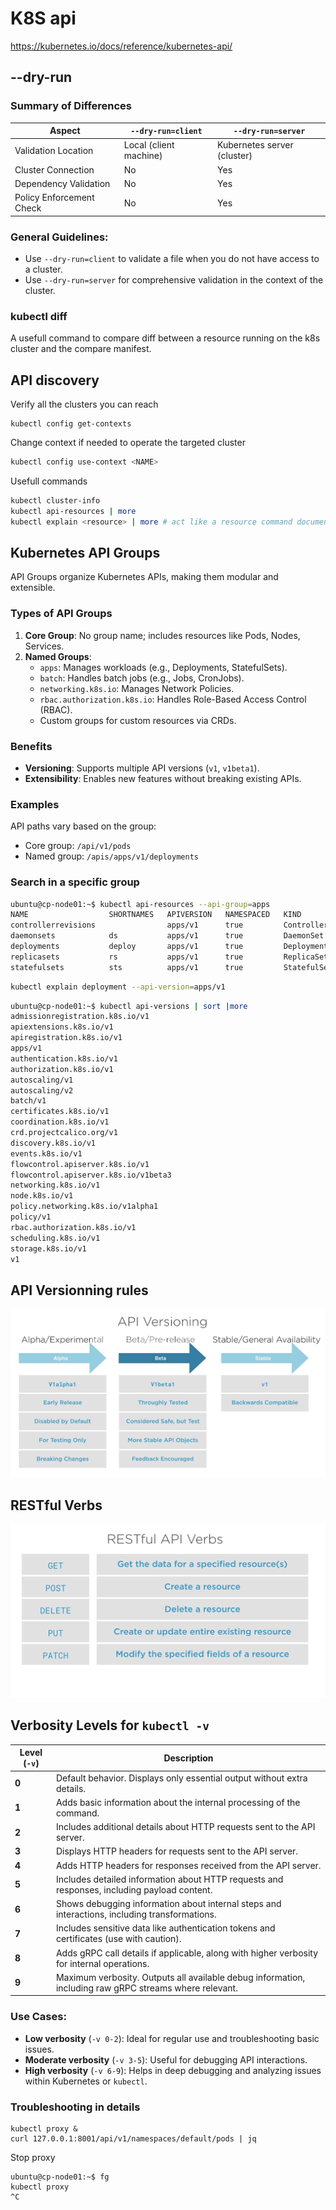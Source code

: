 # K8S api
https://kubernetes.io/docs/reference/kubernetes-api/

## --dry-run 
### Summary of Differences

| Aspect                   | `--dry-run=client`             | `--dry-run=server`               |
|--------------------------|--------------------------------|----------------------------------|
| Validation Location      | Local (client machine)        | Kubernetes server (cluster)     |
| Cluster Connection       | No                           | Yes                             |
| Dependency Validation    | No                           | Yes                             |
| Policy Enforcement Check | No                           | Yes                             |

### General Guidelines:
- Use `--dry-run=client` to validate a file when you do not have access to a cluster.
- Use `--dry-run=server` for comprehensive validation in the context of the cluster.

### kubectl diff
A usefull command to compare diff between a resource running on the k8s cluster and the compare manifest.

## API discovery
Verify all the clusters you can reach
```
kubectl config get-contexts
```
Change context if needed to operate the targeted cluster
```bash
kubectl config use-context <NAME>
```
Usefull commands
```bash
kubectl cluster-info 
kubectl api-resources | more
kubectl explain <resource> | more # act like a resource command documentation
```
## Kubernetes API Groups

API Groups organize Kubernetes APIs, making them modular and extensible.

### Types of API Groups
1. **Core Group**: No group name; includes resources like Pods, Nodes, Services.
2. **Named Groups**:
   - `apps`: Manages workloads (e.g., Deployments, StatefulSets).
   - `batch`: Handles batch jobs (e.g., Jobs, CronJobs).
   - `networking.k8s.io`: Manages Network Policies.
   - `rbac.authorization.k8s.io`: Handles Role-Based Access Control (RBAC).
   - Custom groups for custom resources via CRDs.

### Benefits
- **Versioning**: Supports multiple API versions (`v1`, `v1beta1`).
- **Extensibility**: Enables new features without breaking existing APIs.

### Examples
API paths vary based on the group:
- Core group: `/api/v1/pods`
- Named group: `/apis/apps/v1/deployments`

### Search in a specific group
```bash
ubuntu@cp-node01:~$ kubectl api-resources --api-group=apps
NAME                  SHORTNAMES   APIVERSION   NAMESPACED   KIND
controllerrevisions                apps/v1      true         ControllerRevision
daemonsets            ds           apps/v1      true         DaemonSet
deployments           deploy       apps/v1      true         Deployment
replicasets           rs           apps/v1      true         ReplicaSet
statefulsets          sts          apps/v1      true         StatefulSet
```
```bash
kubectl explain deployment --api-version=apps/v1
```
```bash
ubuntu@cp-node01:~$ kubectl api-versions | sort |more
admissionregistration.k8s.io/v1
apiextensions.k8s.io/v1
apiregistration.k8s.io/v1
apps/v1
authentication.k8s.io/v1
authorization.k8s.io/v1
autoscaling/v1
autoscaling/v2
batch/v1
certificates.k8s.io/v1
coordination.k8s.io/v1
crd.projectcalico.org/v1
discovery.k8s.io/v1
events.k8s.io/v1
flowcontrol.apiserver.k8s.io/v1
flowcontrol.apiserver.k8s.io/v1beta3
networking.k8s.io/v1
node.k8s.io/v1
policy.networking.k8s.io/v1alpha1
policy/v1
rbac.authorization.k8s.io/v1
scheduling.k8s.io/v1
storage.k8s.io/v1
v1
```
## API Versionning rules
![alt text](image.png)
## RESTful Verbs
![alt text](image-1.png)
## Verbosity Levels for `kubectl -v`

| **Level (`-v`)** | **Description**                                                                                          |
|-------------------|--------------------------------------------------------------------------------------------------------|
| **0**            | Default behavior. Displays only essential output without extra details.                                |
| **1**            | Adds basic information about the internal processing of the command.                                   |
| **2**            | Includes additional details about HTTP requests sent to the API server.                                |
| **3**            | Displays HTTP headers for requests sent to the API server.                                             |
| **4**            | Adds HTTP headers for responses received from the API server.                                          |
| **5**            | Includes detailed information about HTTP requests and responses, including payload content.            |
| **6**            | Shows debugging information about internal steps and interactions, including transformations.          |
| **7**            | Includes sensitive data like authentication tokens and certificates (use with caution).                |
| **8**            | Adds gRPC call details if applicable, along with higher verbosity for internal operations.             |
| **9**            | Maximum verbosity. Outputs all available debug information, including raw gRPC streams where relevant. |

### Use Cases:
- **Low verbosity** (`-v 0-2`): Ideal for regular use and troubleshooting basic issues.
- **Moderate verbosity** (`-v 3-5`): Useful for debugging API interactions.
- **High verbosity** (`-v 6-9`): Helps in deep debugging and analyzing issues within Kubernetes or `kubectl`.

### Troubleshooting in details
```
kubectl proxy &
curl 127.0.0.1:8001/api/v1/namespaces/default/pods | jq
```
Stop proxy
```
ubuntu@cp-node01:~$ fg
kubectl proxy
^C
```



